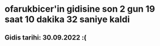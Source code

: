 # ofarukbicer'in gidisine son 2 gun 19 saat 10 dakika 32 saniye kaldi

## Gidis tarihi: 30.09.2022 :(
